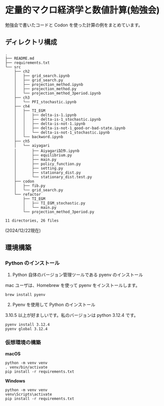# 定量的マクロ経済学と数値計算(勉強会)

勉強会で書いたコードと Codon を使った計算の例をまとめています。

## ディレクトリ構成

```
.
├── README.md
├── requirements.txt
└── src
    ├── ch2
    │   ├── grid_search.ipynb
    │   ├── grid_search.py
    │   ├── projection_method.ipynb
    │   ├── projection_method.py
    │   └── projection_method_3period.ipynb
    ├── ch3
    │   └── PFI_stochastic.ipynb
    ├── ch4
    │   ├── TI_EGM
    │   │   ├── delta-is-1.ipynb
    │   │   ├── delta-is-1_stochastic.ipynb
    │   │   ├── delta-is-not-1.ipynb
    │   │   ├── delta-is-not-1_good-or-bad-state.ipynb
    │   │   └── delta-is-not-1_stochastic.ipynb
    │   └── backword.ipynb
    ├── ch5
    │   └── aiyagari
    │       ├── Aiyagari試作.ipynb
    │       ├── equilibrium.py
    │       ├── main.py
    │       ├── policy_function.py
    │       ├── setting.py
    │       ├── stationary_dist.py
    │       └── stationary_dist.test.py
    ├── codon
    │   ├── fib.py
    │   └── grid_search.py
    └── refactor
        ├── TI_EGM
        │   ├── TI_EGM_stochastic.py
        │   └── main.py
        └── projection_method_3period.py

11 directories, 26 files

```
(2024/12/22現在)

## 環境構築

### Python のインストール

1. Python 自体のバージョン管理ツールである pyenv のインストール

mac ユーザは、Homebrew を使って pyenv をインストールします。

```{terminal}
brew install pyenv
```

2. Pyenv を使用して Python のインストール

3.10.5 以上が好ましいです。私のバージョンは python 3.12.4 です。

```{terminal}
pyenv install 3.12.4
pyenv global 3.12.4
```

### 仮想環境の構築

**macOS**
```{terminal}
python -m venv venv
. venv/bin/activate
pip install -r requirements.txt
```

**Windows**
```{terminal}
python -m venv venv
venv\Scripts\activate
pip install -r requirements.txt
```
